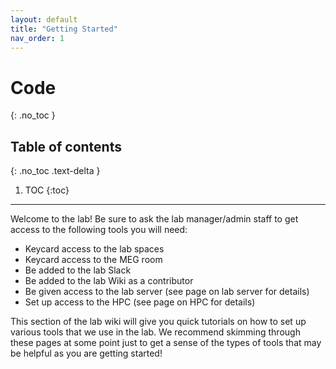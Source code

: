 ```yaml
---
layout: default
title: "Getting Started"
nav_order: 1
---
```


# Code
{: .no_toc }

## Table of contents
{: .no_toc .text-delta }

1. TOC
{:toc}

---

Welcome to the lab! Be sure to ask the lab manager/admin staff to get access to the following tools you will need:
- Keycard access to the lab spaces
- Keycard access to the MEG room
- Be added to the lab Slack 
- Be added to the lab Wiki as a contributor
- Be given access to the lab server (see page on lab server for details)
- Set up access to the HPC (see page on HPC for details)

This section of the lab wiki will give you quick tutorials on how to set up various tools that we use in the lab. We recommend skimming through these pages at some point just to get a sense of the types of tools that may be helpful as you are getting started!